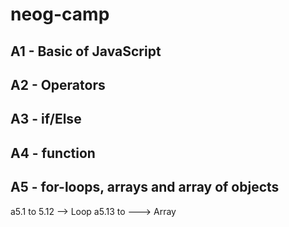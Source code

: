 # neog-camp

## A1 - Basic of JavaScript
## A2 - Operators
## A3 - if/Else
## A4 - function
## A5 - for-loops, arrays and array of objects
a5.1 to 5.12 --> Loop
a5.13 to  ---> Array
